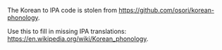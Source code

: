 The Korean to IPA code is stolen from https://github.com/osori/korean-phonology. 

Use this to fill in missing IPA translations: https://en.wikipedia.org/wiki/Korean_phonology.
